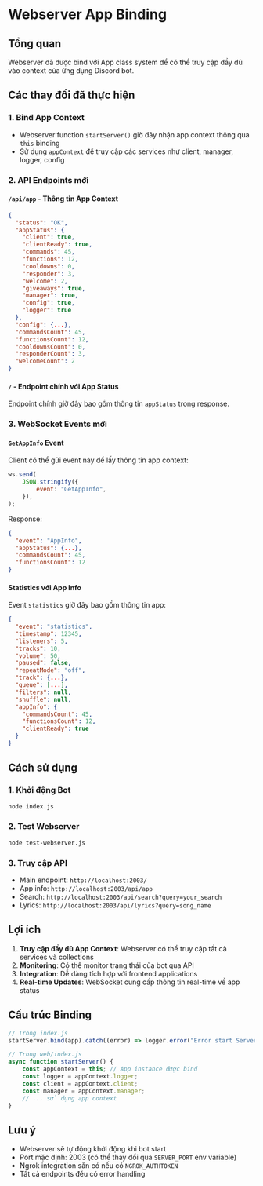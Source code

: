 # Webserver App Binding

## Tổng quan

Webserver đã được bind với App class system để có thể truy cập đầy đủ vào context của ứng dụng Discord bot.

## Các thay đổi đã thực hiện

### 1. Bind App Context

- Webserver function `startServer()` giờ đây nhận app context thông qua `this` binding
- Sử dụng `appContext` để truy cập các services như client, manager, logger, config

### 2. API Endpoints mới

#### `/api/app` - Thông tin App Context

```json
{
  "status": "OK",
  "appStatus": {
    "client": true,
    "clientReady": true,
    "commands": 45,
    "functions": 12,
    "cooldowns": 0,
    "responder": 3,
    "welcome": 2,
    "giveaways": true,
    "manager": true,
    "config": true,
    "logger": true
  },
  "config": {...},
  "commandsCount": 45,
  "functionsCount": 12,
  "cooldownsCount": 0,
  "responderCount": 3,
  "welcomeCount": 2
}
```

#### `/` - Endpoint chính với App Status

Endpoint chính giờ đây bao gồm thông tin `appStatus` trong response.

### 3. WebSocket Events mới

#### `GetAppInfo` Event

Client có thể gửi event này để lấy thông tin app context:

```javascript
ws.send(
	JSON.stringify({
		event: "GetAppInfo",
	}),
);
```

Response:

```json
{
  "event": "AppInfo",
  "appStatus": {...},
  "commandsCount": 45,
  "functionsCount": 12
}
```

#### Statistics với App Info

Event `statistics` giờ đây bao gồm thông tin app:

```json
{
  "event": "statistics",
  "timestamp": 12345,
  "listeners": 5,
  "tracks": 10,
  "volume": 50,
  "paused": false,
  "repeatMode": "off",
  "track": {...},
  "queue": [...],
  "filters": null,
  "shuffle": null,
  "appInfo": {
    "commandsCount": 45,
    "functionsCount": 12,
    "clientReady": true
  }
}
```

## Cách sử dụng

### 1. Khởi động Bot

```bash
node index.js
```

### 2. Test Webserver

```bash
node test-webserver.js
```

### 3. Truy cập API

- Main endpoint: `http://localhost:2003/`
- App info: `http://localhost:2003/api/app`
- Search: `http://localhost:2003/api/search?query=your_search`
- Lyrics: `http://localhost:2003/api/lyrics?query=song_name`

## Lợi ích

1. **Truy cập đầy đủ App Context**: Webserver có thể truy cập tất cả services và collections
2. **Monitoring**: Có thể monitor trạng thái của bot qua API
3. **Integration**: Dễ dàng tích hợp với frontend applications
4. **Real-time Updates**: WebSocket cung cấp thông tin real-time về app status

## Cấu trúc Binding

```javascript
// Trong index.js
startServer.bind(app).catch((error) => logger.error("Error start Server:", error));

// Trong web/index.js
async function startServer() {
	const appContext = this; // App instance được bind
	const logger = appContext.logger;
	const client = appContext.client;
	const manager = appContext.manager;
	// ... sử dụng app context
}
```

## Lưu ý

- Webserver sẽ tự động khởi động khi bot start
- Port mặc định: 2003 (có thể thay đổi qua `SERVER_PORT` env variable)
- Ngrok integration sẵn có nếu có `NGROK_AUTHTOKEN`
- Tất cả endpoints đều có error handling
